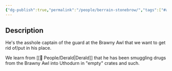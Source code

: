 ```yaml
---
{"dg-publish":true,"permalink":"/people/berrain-stonebrow/","tags":["#asshole","#cop"]}
---
```


## Description
He's the asshole captain of the guard at the Brawny Awl that we want to get rid of/put in his place.

We learn from [[🙋 People/Derald\|Derald]] that he has been smuggling drugs from the Brawny Awl into Uthodurn in "empty" crates and such. 

